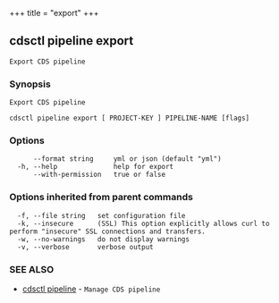 +++
title = "export"
+++
## cdsctl pipeline export

`Export CDS pipeline`

### Synopsis

`Export CDS pipeline`

```
cdsctl pipeline export [ PROJECT-KEY ] PIPELINE-NAME [flags]
```

### Options

```
      --format string     yml or json (default "yml")
  -h, --help              help for export
      --with-permission   true or false
```

### Options inherited from parent commands

```
  -f, --file string   set configuration file
  -k, --insecure      (SSL) This option explicitly allows curl to perform "insecure" SSL connections and transfers.
  -w, --no-warnings   do not display warnings
  -v, --verbose       verbose output
```

### SEE ALSO

* [cdsctl pipeline](/cli/cdsctl/pipeline/)	 - `Manage CDS pipeline`

